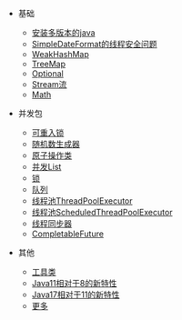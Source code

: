 - 基础
  - [安装多版本的java](java/base/MuiliJava.md)
  - [SimpleDateFormat的线程安全问题](java/base/SimpleDateFormat.md)
  - [WeakHashMap](java/base/map/WeakHashMap.md)
  - [TreeMap](java/base/map/TreeMap.md)
  - [Optional](java/base/optional/Optional.md)
  - [Stream流](java/base/stream/Stream.md)
  - [Math](java/base/math/Math.md)

- 并发包
  - [可重入锁](java/current/ReEnter.md)
  - [随机数生成器](java/current/ThreadLocalRandom.md)
  - [原子操作类](java/current/Atomic.md)
  - [并发List](java/current/CopyOnWriteArrayList.md)
  - [锁](java/current/Lock.md)
  - [队列](java/current/Queue.md)
  - [线程池ThreadPoolExecutor](java/current/ThreadPoolExecutor.md)
  - [线程池ScheduledThreadPoolExecutor](java/current/ScheduledThreadPoolExecutor.md)
  - [线程同步器](java/current/ThreadSynchronizer.md)
  - [CompletableFuture](java/current/CompletableFuture.md)

- 其他
  - [工具类](java/other/Util.md)
  - [Java11相对于8的新特性](java/other/JavaCompair.md)
  - [Java17相对于11的新特性](java/other/JavaCompair11.md)
  - [更多](java/other/More.md)

